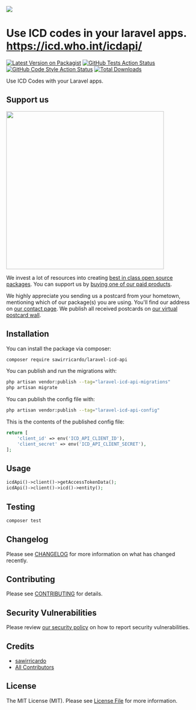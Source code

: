 [<img src="https://github-ads.s3.eu-central-1.amazonaws.com/support-ukraine.svg?t=1" />](https://supportukrainenow.org)

# Use ICD codes in your laravel apps. https://icd.who.int/icdapi/

[![Latest Version on Packagist](https://img.shields.io/packagist/v/sawirricardo/laravel-icd-api.svg?style=flat-square)](https://packagist.org/packages/sawirricardo/laravel-icd-api)
[![GitHub Tests Action Status](https://img.shields.io/github/workflow/status/sawirricardo/laravel-icd-api/run-tests?label=tests)](https://github.com/sawirricardo/laravel-icd-api/actions?query=workflow%3Arun-tests+branch%3Amain)
[![GitHub Code Style Action Status](https://img.shields.io/github/workflow/status/sawirricardo/laravel-icd-api/Check%20&%20fix%20styling?label=code%20style)](https://github.com/sawirricardo/laravel-icd-api/actions?query=workflow%3A"Check+%26+fix+styling"+branch%3Amain)
[![Total Downloads](https://img.shields.io/packagist/dt/sawirricardo/laravel-icd-api.svg?style=flat-square)](https://packagist.org/packages/sawirricardo/laravel-icd-api)

Use ICD Codes with your Laravel apps.

## Support us

[<img src="https://github-ads.s3.eu-central-1.amazonaws.com/laravel-icd-api.jpg?t=1" width="419px" />](https://spatie.be/github-ad-click/laravel-icd-api)

We invest a lot of resources into creating [best in class open source packages](https://spatie.be/open-source). You can support us by [buying one of our paid products](https://spatie.be/open-source/support-us).

We highly appreciate you sending us a postcard from your hometown, mentioning which of our package(s) you are using. You'll find our address on [our contact page](https://spatie.be/about-us). We publish all received postcards on [our virtual postcard wall](https://spatie.be/open-source/postcards).

## Installation

You can install the package via composer:

```bash
composer require sawirricardo/laravel-icd-api
```

You can publish and run the migrations with:

```bash
php artisan vendor:publish --tag="laravel-icd-api-migrations"
php artisan migrate
```

You can publish the config file with:

```bash
php artisan vendor:publish --tag="laravel-icd-api-config"
```

This is the contents of the published config file:

```php
return [
    'client_id' => env('ICD_API_CLIENT_ID'),
    'client_secret' => env('ICD_API_CLIENT_SECRET'),
];
```

## Usage

```php
icdApi()->client()->getAccessTokenData();
icdApi()->client()->icd()->entity();
```

## Testing

```bash
composer test
```

## Changelog

Please see [CHANGELOG](CHANGELOG.md) for more information on what has changed recently.

## Contributing

Please see [CONTRIBUTING](https://github.com/spatie/.github/blob/main/CONTRIBUTING.md) for details.

## Security Vulnerabilities

Please review [our security policy](../../security/policy) on how to report security vulnerabilities.

## Credits

-   [sawirricardo](https://github.com/sawirricardo)
-   [All Contributors](../../contributors)

## License

The MIT License (MIT). Please see [License File](LICENSE.md) for more information.
